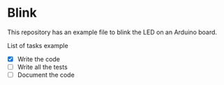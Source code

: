 # Blink

This repository has an example file to blink the LED on an Arduino board.

List of tasks example
- [X] Write the code
- [ ] Write all the tests
- [ ] Document the code
